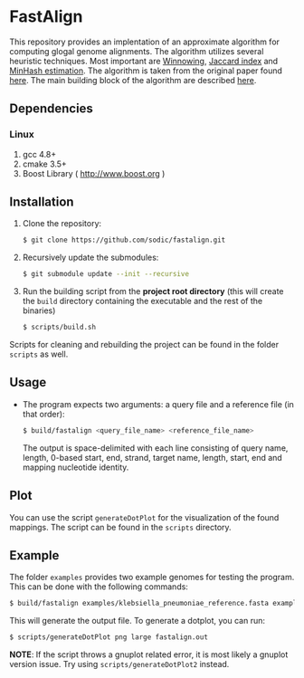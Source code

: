 FastAlign
========================================================================

This repository provides an implentation of an approximate algorithm for computing glogal genome alignments. The algorithm utilizes several heuristic techniques. Most important are [Winnowing](http://www.cs.princeton.edu/courses/archive/spr05/cos598E/bib/p76-schleimer.pdf), [Jaccard index](https://en.wikipedia.org/wiki/Jaccard_index) and [MinHash estimation](https://en.wikipedia.org/wiki/MinHash).
The algorithm is taken from the original paper found [here](https://www.biorxiv.org/content/early/2018/02/18/259986.1). The main building block of the algorithm are described [here](https://www.biorxiv.org/content/early/2017/01/27/103812).

## Dependencies

### Linux
1. gcc 4.8+
2. cmake 3.5+
3. Boost Library ( http://www.boost.org )

## Installation
1. Clone the repository:
   ```sh
   $ git clone https://github.com/sodic/fastalign.git
   ```  
2. Recursively update the submodules:
   ```sh
   $ git submodule update --init --recursive
   ```  
3. Run the building script from the **project root directory** (this will create the `build` directory containing the executable and the rest of the binaries)
   ```sh
   $ scripts/build.sh
   ```  
Scripts for cleaning and rebuilding the project can be found in the folder `scripts` as well.
## Usage

* The program expects two arguments: a query file and a reference file (in that order):
  ```sh
  $ build/fastalign <query_file_name> <reference_file_name>
  ```
  The output is space-delimited with each line consisting of query name, length,
  0-based start, end, strand, target name, length, start, end and mapping nucleotide
  identity.

## Plot
You can use the script `generateDotPlot` for the visualization of the found mappings. The script can be found in the `scripts` directory.

## Example
The folder `examples` provides two example genomes for testing the program. This can be done with the following commands:
```sh
$ build/fastalign examples/klebsiella_pneumoniae_reference.fasta examples/escherichia_coli_reference.fasta
```
This will generate the output file. To generate a dotplot, you can run:
```sh
$ scripts/generateDotPlot png large fastalign.out
```
**NOTE**: If the script throws a gnuplot related error, it is most likely a gnuplot version issue. Try using `scripts/generateDotPlot2` instead.
